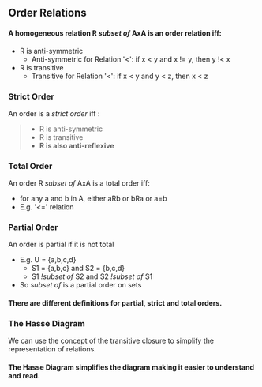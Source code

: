 ## Order Relations
#### A homogeneous relation R *subset of* AxA is an order relation iff:
- R is anti-symmetric
    - Anti-symmetric for Relation '<': if x < y and x != y, then y !< x
- R is transitive
    - Transitive for Relation '<': if x < y and y < z, then x < z

### Strict Order
An order is a *strict order* iff :
>- R is anti-symmetric
>- R is transitive
>- **R is also anti-reflexive**

### Total Order
An order R *subset of* AxA is a total order iff:
- for any a and b in A, either aRb or bRa or a=b
- E.g. '<=' relation

### Partial Order
An order is partial if it is not total

- E.g. U = {a,b,c,d}
    - S1 = {a,b,c} and S2 = {b,c,d}
    - S1 *!subset of* S2 and S2 *!subset of* S1
- So *subset of* is a partial order on sets

#### There are different definitions for partial, strict and total orders.

### The Hasse Diagram
We can use the concept of the transitive closure to simplify the representation of relations.
#### The Hasse Diagram simplifies the diagram making it easier to understand and read.